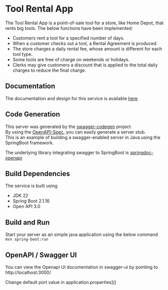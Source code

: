 # Tool Rental App

The Tool Rental App is a point-of-sale tool for a store, like Home Depot, that rents big tools.  The below functions have been implemented: 
- Customers rent a tool for a specified number of days.
- When a customer checks out a tool, a Rental Agreement is produced.
- The store charges a daily rental fee, whose amount is different for each tool type.
- Some tools are free of charge on weekends or holidays.
- Clerks may give customers a discount that is applied to the total daily charges to reduce the final
charge.

## Documentation
The documentation and design for this service is available [here](https://github.com/SpringSecurity-Keycloak/ToolRentalService/wiki) 

## Code Generation
This server was generated by the [swagger-codegen](https://github.com/swagger-api/swagger-codegen) project.  
By using the [OpenAPI-Spec](https://github.com/swagger-api/swagger-core), you can easily generate a server stub.  
This is an example of building a swagger-enabled server in Java using the SpringBoot framework.

The underlying library integrating swagger to SpringBoot is [springdoc-openapi](https://github.com/springdoc/springdoc-openapi)

## Build Dependencies
The service is built using
- JDK 22
- Spring Boot 2.1.16
- Open API 3.0

## Build and Run

Start your server as an simple java application  using the below command
<BR>
`
mvn spring-boot:run
`
</BR>

## OpenAPI / Swagger UI 

You can view the Openapi UI documentation in swagger-ui by pointing to  
http://localhost:3000/  

Change default port value in application.properties]()